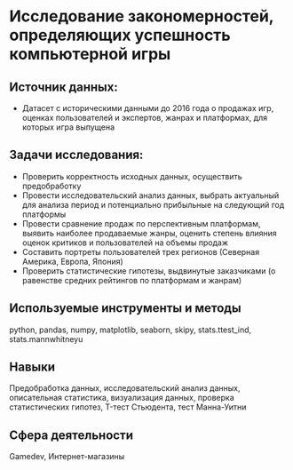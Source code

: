 # Исследование закономерностей, определяющих успешность компьютерной игры

## Источник данных:
* Датасет с историческими данными до 2016 года о продажах игр, оценках пользователей и экспертов, жанрах и платформах, для которых игра выпущена

## Задачи исследования:
* Проверить корректность исходных данных, осуществить предобработку
* Провести исследовательский анализ данных, выбрать актуальный для анализа период и потенциально прибыльные на следующий год платформы
* Провести сравнение продаж по перспективным платформам, выявить наиболее продаваемые жанры, оценить степень влияния оценок критиков и пользователей на объемы продаж
* Составить портреты пользователей трех регионов (Северная Америка, Европа, Япония)
* Проверить статистические гипотезы, выдвинутые заказчиками (о равенстве средних рейтингов по платформам и жанрам)

## Используемые инструменты и методы
python, pandas, numpy, matplotlib, seaborn, skipy, stats.ttest_ind, stats.mannwhitneyu

## Навыки
Предобработка данных, исследовательский анализ данных, описательная статистика, визуализация данных, проверка статистических гипотез, T-тест Стьюдента, тест Манна-Уитни

## Сфера деятельности
Gamedev, Интернет-магазины
